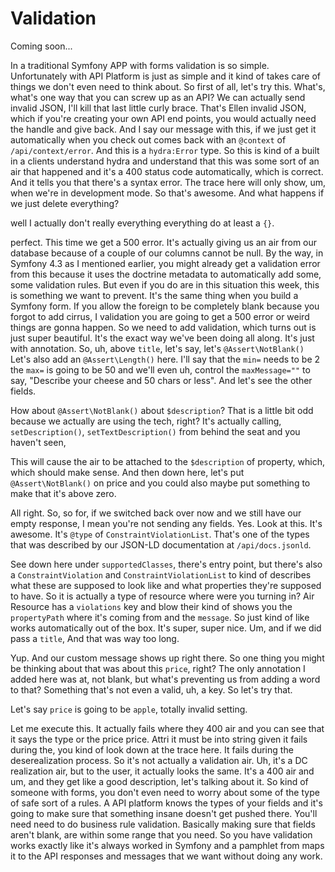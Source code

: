 # Validation

Coming soon...

In a traditional Symfony APP with forms validation is so simple. Unfortunately with
API Platform is just as simple and it kind of takes care of things we don't even
need to think about. So first of all, let's try this. What's, what's one way that you
can screw up as an API? We can actually send invalid JSON, I'll kill that last little
curly brace. That's Ellen invalid JSON, which if you're creating your own API end
points, you would actually need the handle and give back. And I say our message with
this, if we just get it automatically when you check out comes back with an
`@context` of `/api/context/error`. And this is a `hydra:Error` type. So this is kind of a
built in a clients understand hydra and understand that this was some sort of an
air that happened and it's a 400 status code automatically, which is correct. And it
tells you that there's a syntax error. The trace here will only show, um, when we're
in development mode. So that's awesome. And what happens if we just delete
everything?

well I actually don't really everything everything do at least a `{}`.

perfect. This time we get a 500 error. It's actually giving us an air from our database
because of a couple of our columns cannot be null. By the way, in Symfony 4.3 as I
mentioned earlier, you might already get a validation error from this because it uses
the doctrine metadata to automatically add some, some validation rules. But even if
you do are in this situation this week, this is something we want to prevent. It's
the same thing when you build a Symfony form. If you allow the foreign to be
completely blank because you forgot to add cirrus, I validation you are going to get
a 500 error or weird things are gonna happen. So we need to add validation, which
turns out is just super beautiful. It's the exact way we've been doing all along.
It's just with annotation. So, uh, above `title`, let's say, let's `@Assert\NotBlank()`
Let's also add an `@Assert\Length()` here. I'll say that the `min=` needs to be
2 the `max=` is going to be 50 and we'll even uh, control the `maxMessage=""` to say,
"Describe your cheese and 50 chars or less". And let's see the other fields.

How about `@Assert\NotBlank()` about `$description`? That is a little bit odd because we
actually are using the tech, right? It's actually calling, `setDescription()`, 
`setTextDescription()` from behind the seat and you haven't seen,


This will cause the air to be attached to the `$description` of property, which, which
should make sense. And then down here, let's put `@Assert\NotBlank()` on price and you
could also maybe put something to make that it's above zero.

All right. So, so for, if we switched back over now and we still have our empty
response, I mean you're not sending any fields. Yes. Look at this. It's awesome. It's
 `@type` of `ConstraintViolationList`. That's one of the types that was described by
our JSON-LD documentation at `/api/docs.jsonld`.

See down here under `supportedClasses`, there's entry point, but there's also a
`ConstraintViolation` and `ConstraintViolationList` to kind of describes what these
are supposed to look like and what properties they're supposed to have. So it is
actually a type of resource where were you turning in? Air Resource has a `violations`
key and blow their kind of shows you the `propertyPath` where it's coming from and the
`message`. So just kind of like works automatically out of the box. It's super, super
nice. Um, and if we did pass a `title`, And that was way too long.

Yup. And our custom message shows up right there. So one thing you might be thinking
about that was about this `price`, right? The only annotation I added here was at, not
blank, but what's preventing us from adding a word to that? Something that's not even
a valid, uh, a key. So let's try that.

Let's say `price` is going to be `apple`, totally invalid setting.

Let me execute this. It actually fails where they 400 air and you can see that it
says the type or the price price. Attri it must be into string given it fails during
the, you kind of look down at the trace here. It fails during the deserealization
process. So it's not actually a validation air. Uh, it's a DC realization air, but to
the user, it actually looks the same. It's a 400 air and um, and they get like a good
description, let's talking about it. So kind of someone with forms, you don't even
need to worry about some of the type of safe sort of a rules. A API platform knows
the types of your fields and it's going to make sure that something insane doesn't
get pushed there. You'll need need to do business rule validation. Basically making
sure that fields aren't blank, are within some range that you need. So you have
validation works exactly like it's always worked in Symfony and a pamphlet from maps
it to the API responses and messages that we want without doing any work.